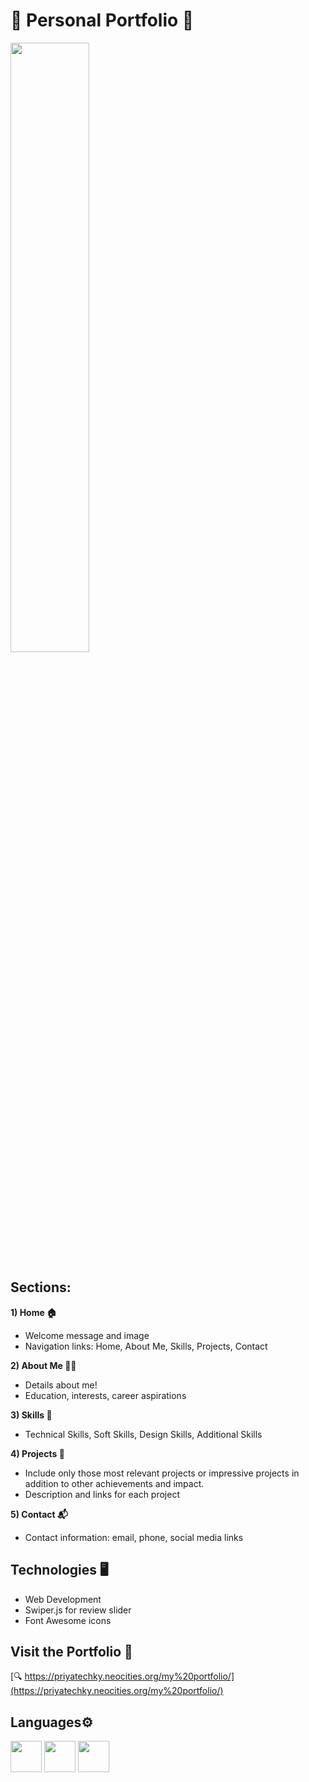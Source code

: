 # 🌟 Personal Portfolio 🌟 
<img src="https://i.pinimg.com/736x/14/63/64/1463646ef76b0664d6acbe4896cbddc8.jpg" width="50%">


## Sections:

**1) Home 🏠**

- Welcome message and image
- Navigation links: Home, About Me, Skills, Projects, Contact

**2) About Me 👩‍💻**

- Details about me!
- Education, interests, career aspirations

**3) Skills 💼**

- Technical Skills, Soft Skills, Design Skills, Additional Skills

**4) Projects 🚀**

- Include only those most relevant projects or impressive projects in addition to other achievements and impact.
- Description and links for each project

**5) Contact 📬**

- Contact information: email, phone, social media links

## Technologies 🖥️

- Web Development
- Swiper.js for review slider
- Font Awesome icons
  
##  Visit the Portfolio 🔗

[🔍 https://priyatechky.neocities.org/my%20portfolio/](https://priyatechky.neocities.org/my%20portfolio/)


## Languages⚙️
 <img height="50" width="50" src="https://img.icons8.com/color/48/000000/html-5.png" /> <img height="50" width="50" src="https://img.icons8.com/color/48/000000/css3.png" /> <img height="50" width="50" src="https://img.icons8.com/color/48/000000/javascript.png"/>
